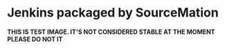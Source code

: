 # Jenkins packaged by SourceMation

**THIS IS TEST IMAGE. IT'S NOT CONSIDERED STABLE AT THE MOMENT PLEASE DO NOT IT**
